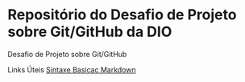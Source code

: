 # Repositório do Desafio de Projeto sobre Git/GitHub da DIO
Desafio de Projeto sobre Git/GitHub

Links Úteis
[Sintaxe Basicac Markdown](https://www.markdownguide.org/)
